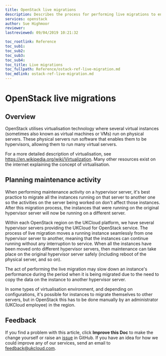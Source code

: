```yaml
---
title: OpenStack live migrations
description: Describes the process for performing live migrations to enable maintenance activity on OpenStack hypervisor servers
services: openstack
author: Sue Highmoor
reviewer:
lastreviewed: 09/04/2019 10:21:32

toc_rootlink: Reference
toc_sub1: 
toc_sub2:
toc_sub3:
toc_sub4:
toc_title: Live migrations
toc_fullpath: Reference/ostack-ref-live-migration.md
toc_mdlink: ostack-ref-live-migration.md
---
```


# OpenStack live migrations

## Overview

OpenStack utilises virtualisation technology where several virtual instances (sometimes also known as virtual machines or VMs) run on physical servers. These physical servers run software that enables them to be hypervisors, allowing them to run many virtual servers.

For a more detailed description of virtualisation, see <https://en.wikipedia.org/wiki/Virtualization>. Many other resources exist on the internet explaining the concept of virtualisation.

## Planning maintenance activity

When performing maintenance activity on a hypervisor server, it's best practice to migrate all the instances running on that server to another one so the activities on the server being worked on don't affect those instances. After this migration process, the instances that were running on the original hypervisor server will now be running on a different server.

Within each OpenStack region on the UKCloud platform, we have several hypervisor servers providing the UKCloud for OpenStack service. The process of live migration moves a running instance seamlessly from one hypervisor server to another, meaning that the instances can continue running without any interruption to service. When all the instances have been moved onto different hypervisor servers, then maintenance can take place on the original hypervisor server safely (including reboot of the physical server, and so on).

The act of performing the live migration may slow down an instance's performance during the period when it is being migrated due to the need to copy the data on the instance to another hypervisor server.

In some types of virtualisation environment, and depending on configurations, it's possible for instances to migrate themselves to other servers, but in OpenStack this has to be done manually by an administrator (UKCloud employee) in the region.

## Feedback

If you find a problem with this article, click **Improve this Doc** to make the change yourself or raise an [issue](https://github.com/UKCloud/documentation/issues) in GitHub. If you have an idea for how we could improve any of our services, send an email to <feedback@ukcloud.com>.
